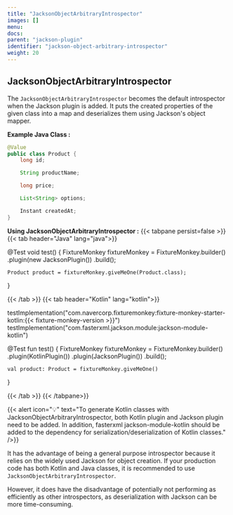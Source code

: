 ```yaml
---
title: "JacksonObjectArbitraryIntrospector"
images: []
menu:
docs:
parent: "jackson-plugin"
identifier: "jackson-object-arbitrary-introspector"
weight: 20
---
```


## JacksonObjectArbitraryIntrospector
The `JacksonObjectArbitraryIntrospector` becomes the default introspector when the Jackson plugin is added.
It puts the created properties of the given class into a map and deserializes them using Jackson's object mapper.

**Example Java Class :**
```java
@Value
public class Product {
    long id;

    String productName;

    long price;

    List<String> options;

    Instant createdAt;
}
```

**Using JacksonObjectArbitraryIntrospector :**
{{< tabpane persist=false >}}
{{< tab header="Java" lang="java">}}

@Test
void test() {
    FixtureMonkey fixtureMonkey = FixtureMonkey.builder()
        .plugin(new JacksonPlugin())
        .build();

    Product product = fixtureMonkey.giveMeOne(Product.class);
}

{{< /tab >}}
{{< tab header="Kotlin" lang="kotlin">}}

testImplementation("com.navercorp.fixturemonkey:fixture-monkey-starter-kotlin:{{< fixture-monkey-version >}}")
testImplementation("com.fasterxml.jackson.module:jackson-module-kotlin")

@Test
fun test() {
    FixtureMonkey fixtureMonkey = FixtureMonkey.builder()
        .plugin(KotlinPlugin())
        .plugin(JacksonPlugin())
        .build();

    val product: Product = fixtureMonkey.giveMeOne()
}

{{< /tab >}}
{{< /tabpane>}}

{{< alert icon="💡" text="To generate Kotlin classes with JacksonObjectArbitraryIntrospector, both Kotlin plugin and Jackson plugin need to be added. In addition, fasterxml jackson-module-kotlin should be added to the dependency for serialization/deserialization of Kotlin classes." />}}

It has the advantage of being a general purpose introspector because it relies on the widely used Jackson for object creation.
If your production code has both Kotlin and Java classes, it is recommended to use `JacksonObjectArbitraryIntrospector`.

However, it does have the disadvantage of potentially not performing as efficiently as other introspectors, as deserialization with Jackson can be more time-consuming.


